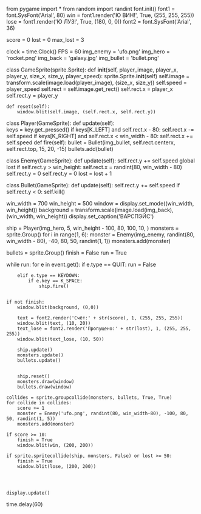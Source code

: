 from pygame import *
from random import randint
font.init()
font1 = font.SysFont('Arial', 80)
win = font1.render('Ю ВИН!', True, (255, 255, 255))
lose = font1.render('Ю ЛУЗ!', True, (180, 0, 0))
font2 = font.SysFont('Arial', 36)


score = 0
lost = 0
max_lost = 3


clock = time.Clock()
FPS = 60
img_enemy = 'ufo.png'
img_hero = 'rocket.png'
img_back = 'galaxy.jpg'
img_bullet = 'bullet.png'



class GameSprite(sprite.Sprite):
    def __init__(self, player_image, player_x, player_y, size_x, size_y, player_speed):
        sprite.Sprite.__init__(self)
        self.image = transform.scale(image.load(player_image), (size_x, size_y))
        self.speed = player_speed
        self.rect = self.image.get_rect()
        self.rect.x = player_x
        self.rect.y = player_y

    def reset(self):
        window.blit(self.image, (self.rect.x, self.rect.y))


class Player(GameSprite):
    def update(self):    
        keys = key.get_pressed()
        if keys[K_LEFT] and self.rect.x - 80:
            self.rect.x -= self.speed
        if keys[K_RIGHT] and self.rect.x < win_width - 80:
            self.rect.x += self.speed
    def fire(self):
        bullet = Bullet(img_bullet, self.rect.centerx, self.rect.top, 15, 20, -15)
        bullets.add(bullet)




class Enemy(GameSprite):
    def update(self):
        self.rect.y += self.speed
        global lost
        if self.rect.y > win_height:
            self.rect.x = randint(80, win_width - 80)
            self.rect.y = 0
            self.rect.y = 0
            lost = lost + 1

class Bullet(GameSprite):
    def update(self):
        self.rect.y += self.speed
        if self.rect.y < 0:
            self.kill()
           



win_width = 700
win_height = 500
window = display.set_mode((win_width, win_height))
background = transform.scale(image.load(img_back), (win_width, win_height))
display.set_caption('ВАРСПЭЙС')

ship = Player(img_hero, 5, win_height - 100, 80, 100, 10, )
monsters = sprite.Group()
for i in range(1, 6):
    monster = Enemy(img_enemy, randint(80, win_width - 80), -40, 80, 50, randint(1, 1))
    monsters.add(monster)

bullets = sprite.Group() 
finish = False
run = True



while run:
    for e in event.get():
        if e.type == QUIT:
            run = False

        elif e.type == KEYDOWN:
            if e.key == K_SPACE:
                ship.fire()


    if not finish:
        window.blit(background, (0,0))
        
        text = font2.render('Счёт:' + str(score), 1, (255, 255, 255))
        window.blit(text, (10, 20))
        text_lose = font2.render('Пропущено:' + str(lost), 1, (255, 255, 255))
        window.blit(text_lose, (10, 50))

        ship.update()
        monsters.update()
        bullets.update()
        

        ship.reset()
        monsters.draw(window)
        bullets.draw(window)

    collides = sprite.groupcollide(monsters, bullets, True, True)
    for collide in collides:
        score += 1
        monster = Enemy('ufo.png', randint(80, win_width-80), -100, 80, 50, randint(1, 5))
        monsters.add(monster)
    
    if score >= 10:
        finish = True
        window.blit(win, (200, 200))

    if sprite.spritecollide(ship, monsters, False) or lost >= 50:
        finish = True
        window.blit(lose, (200, 200))


        
     
    display.update()
        
time.delay(60)

